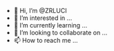 - 👋 Hi, I’m @ZRLUCI
- 👀 I’m interested in ...
- 🌱 I’m currently learning ...
- 💞️ I’m looking to collaborate on ...
- 📫 How to reach me ...

<!---
ZRLUCI/ZRLUCI is a ✨ special ✨ repository because its `README.md` (this file) appears on your GitHub profile.
You can click the Preview link to take a look at your changes.
--->
